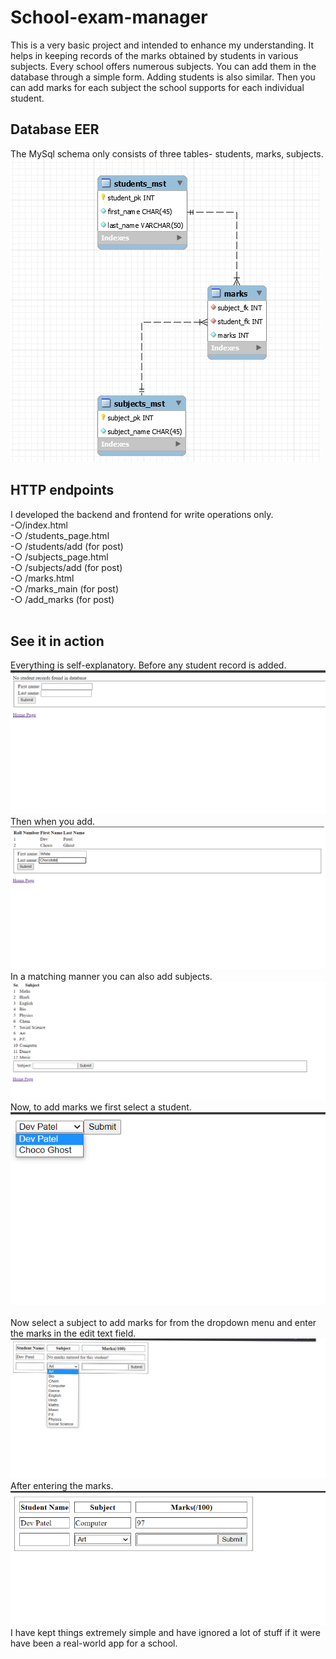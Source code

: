 # School-exam-manager
This is a very basic project and intended to enhance my understanding. It helps in keeping records of the marks obtained by students in various subjects.
Every school offers numerous subjects. You can add them in the database through a simple form.
Adding students is also similar. Then you can add marks for each subject the school supports for each individual student.
## Database EER
The MySql schema only consists of three tables- students, marks, subjects.<br>
<img src="https://github.com/devanujpatel/School-exam-manager/blob/main/images/eer%20diagram%20pic.png"/>
<br>
<h2>HTTP endpoints</h2>
I developed the backend and frontend for write operations only.<br>
    -○/index.html <br>
    -○ /students_page.html<br>
    -○ /students/add (for post)<br>
    -○ /subjects_page.html<br>
    -○ /subjects/add (for post)<br>
    -○ /marks.html<br>
    -○ /marks_main (for post)<br>
    -○ /add_marks (for post)<br>
 <br>
<h2>See it in action</h2>
Everything is self-explanatory.
Before any student record is added.
<img src="https://github.com/devanujpatel/School-exam-manager/blob/main/images/no%20student%20found.png"/>
<br>
Then when you add.
<img src="https://github.com/devanujpatel/School-exam-manager/blob/main/images/adding%20students.png"/>
<br>
In a matching manner you can also add subjects.
<img src="https://github.com/devanujpatel/School-exam-manager/blob/main/images/subjects.png"/>
<br>
Now, to add marks we first select a student.
<img src="https://github.com/devanujpatel/School-exam-manager/blob/main/images/select%20student.png"/>
<br>
<br>
Now select a subject to add marks for from the dropdown menu and enter the marks in the edit text field.
<img src="https://github.com/devanujpatel/School-exam-manager/blob/main/images/add%20marks.png"/>
<br>
After entering the marks.
<img src="https://github.com/devanujpatel/School-exam-manager/blob/main/images/after%20adding%20marks.png"/>
<br>
I have kept things extremely simple and have ignored a lot of stuff if it were have been a real-world app for a school.

